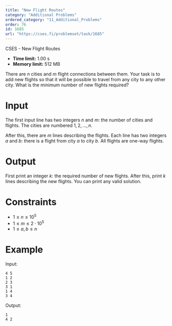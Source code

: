 ```yaml
---
title: "New Flight Routes"
category: "Additional Problems"
ordered_category: "11_Additional_Problems"
order: 76
id: 1685
url: "https://cses.fi/problemset/task/1685"
---
```


CSES - New Flight Routes

  * **Time limit:** 1.00 s
  * **Memory limit:** 512 MB

There are $n$ cities and $m$ flight connections between them. Your task is to
add new flights so that it will be possible to travel from any city to any
other city. What is the minimum number of new flights required?

# Input

The first input line has two integers $n$ and $m$: the number of cities and
flights. The cities are numbered $1,2,\dots,n$.

After this, there are $m$ lines describing the flights. Each line has two
integers $a$ and $b$: there is a flight from city $a$ to city $b$. All flights
are one-way flights.

# Output

First print an integer $k$: the required number of new flights. After this,
print $k$ lines describing the new flights. You can print any valid solution.

# Constraints

  * $1 \le n \le 10^5$
  * $1 \le m \le 2 \cdot 10^5$
  * $1 \le a,b \le n$

# Example

Input:

    
    
    4 5
    1 2
    2 3
    3 1
    1 4
    3 4
    

Output:

    
    
    1
    4 2
    

